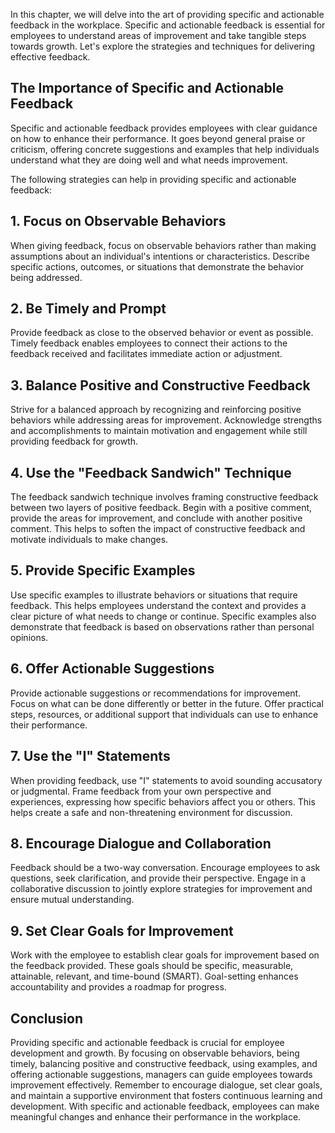 
In this chapter, we will delve into the art of providing specific and actionable feedback in the workplace. Specific and actionable feedback is essential for employees to understand areas of improvement and take tangible steps towards growth. Let's explore the strategies and techniques for delivering effective feedback.

The Importance of Specific and Actionable Feedback
--------------------------------------------------

Specific and actionable feedback provides employees with clear guidance on how to enhance their performance. It goes beyond general praise or criticism, offering concrete suggestions and examples that help individuals understand what they are doing well and what needs improvement.

The following strategies can help in providing specific and actionable feedback:

## **1. Focus on Observable Behaviors**

When giving feedback, focus on observable behaviors rather than making assumptions about an individual's intentions or characteristics. Describe specific actions, outcomes, or situations that demonstrate the behavior being addressed.

## **2. Be Timely and Prompt**

Provide feedback as close to the observed behavior or event as possible. Timely feedback enables employees to connect their actions to the feedback received and facilitates immediate action or adjustment.

## **3. Balance Positive and Constructive Feedback**

Strive for a balanced approach by recognizing and reinforcing positive behaviors while addressing areas for improvement. Acknowledge strengths and accomplishments to maintain motivation and engagement while still providing feedback for growth.

## **4. Use the "Feedback Sandwich" Technique**

The feedback sandwich technique involves framing constructive feedback between two layers of positive feedback. Begin with a positive comment, provide the areas for improvement, and conclude with another positive comment. This helps to soften the impact of constructive feedback and motivate individuals to make changes.

## **5. Provide Specific Examples**

Use specific examples to illustrate behaviors or situations that require feedback. This helps employees understand the context and provides a clear picture of what needs to change or continue. Specific examples also demonstrate that feedback is based on observations rather than personal opinions.

## **6. Offer Actionable Suggestions**

Provide actionable suggestions or recommendations for improvement. Focus on what can be done differently or better in the future. Offer practical steps, resources, or additional support that individuals can use to enhance their performance.

## **7. Use the "I" Statements**

When providing feedback, use "I" statements to avoid sounding accusatory or judgmental. Frame feedback from your own perspective and experiences, expressing how specific behaviors affect you or others. This helps create a safe and non-threatening environment for discussion.

## **8. Encourage Dialogue and Collaboration**

Feedback should be a two-way conversation. Encourage employees to ask questions, seek clarification, and provide their perspective. Engage in a collaborative discussion to jointly explore strategies for improvement and ensure mutual understanding.

## **9. Set Clear Goals for Improvement**

Work with the employee to establish clear goals for improvement based on the feedback provided. These goals should be specific, measurable, attainable, relevant, and time-bound (SMART). Goal-setting enhances accountability and provides a roadmap for progress.

Conclusion
----------

Providing specific and actionable feedback is crucial for employee development and growth. By focusing on observable behaviors, being timely, balancing positive and constructive feedback, using examples, and offering actionable suggestions, managers can guide employees towards improvement effectively. Remember to encourage dialogue, set clear goals, and maintain a supportive environment that fosters continuous learning and development. With specific and actionable feedback, employees can make meaningful changes and enhance their performance in the workplace.
